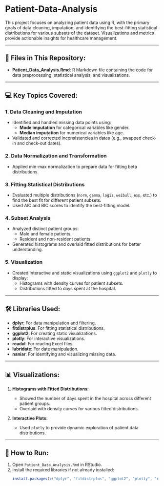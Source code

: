 # Patient-Data-Analysis


This project focuses on analyzing patient data using R, with the primary goals of data cleaning, imputation, and identifying the best-fitting statistical distributions for various subsets of the dataset. Visualizations and metrics provide actionable insights for healthcare management.

---

## 📂 Files in This Repository:
- **Patient_Data_Analysis.Rmd**: R Markdown file containing the code for data preprocessing, statistical analysis, and visualizations.

---

## 💻 Key Topics Covered:
### 1. **Data Cleaning and Imputation**
- Identified and handled missing data points using:
  - **Mode imputation** for categorical variables like gender.
  - **Median imputation** for numerical variables like age.
- Validated and corrected inconsistencies in dates (e.g., swapped check-in and check-out dates).

### 2. **Data Normalization and Transformation**
- Applied min-max normalization to prepare data for fitting beta distributions.

### 3. **Fitting Statistical Distributions**
- Evaluated multiple distributions (`norm`, `gamma`, `logis`, `weibull`, `exp`, etc.) to find the best fit for different patient subsets.
- Used AIC and BIC scores to identify the best-fitting model.

### 4. **Subset Analysis**
- Analyzed distinct patient groups:
  - Male and female patients.
  - Resident and non-resident patients.
- Generated histograms and overlaid fitted distributions for better understanding.

### 5. **Visualization**
- Created interactive and static visualizations using `ggplot2` and `plotly` to display:
  - Histograms with density curves for patient subsets.
  - Distributions fitted to days spent at the hospital.

---

## 🛠️ Libraries Used:
- **dplyr**: For data manipulation and filtering.
- **fitdistrplus**: For fitting statistical distributions.
- **ggplot2**: For creating static visualizations.
- **plotly**: For interactive visualizations.
- **readxl**: For reading Excel files.
- **lubridate**: For date manipulation.
- **naniar**: For identifying and visualizing missing data.

---

## 📊 Visualizations:
1. **Histograms with Fitted Distributions**:
   - Showed the number of days spent in the hospital across different patient groups.
   - Overlaid with density curves for various fitted distributions.

2. **Interactive Plots**:
   - Used `plotly` to provide dynamic exploration of patient data distributions.

---

## 🚀 How to Run:
1. Open `Patient_Data_Analysis.Rmd` in RStudio.
2. Install the required libraries if not already installed:
   ```R
   install.packages(c("dplyr", "fitdistrplus", "ggplot2", "plotly", "readxl", "lubridate", "naniar"))
